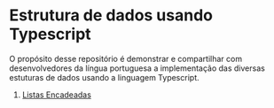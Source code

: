 # Estrutura de dados usando Typescript

O propósito desse repositório é demonstrar e compartilhar com desenvolvedores da língua portuguesa a implementação das diversas estuturas de dados usando a linguagem Typescript.

1. [Listas Encadeadas](/src/ListasEncadeadas/README.md)
